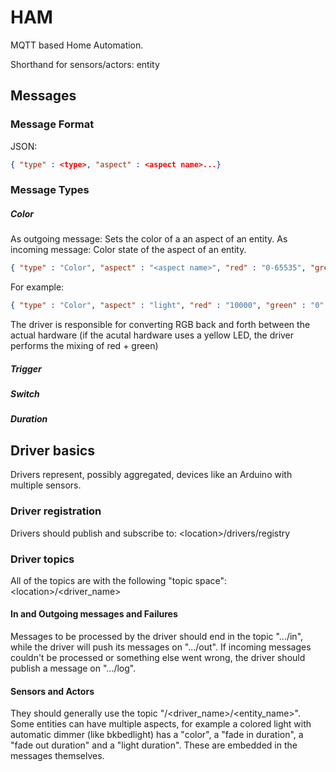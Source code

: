 # HAM

MQTT based Home Automation.

Shorthand for sensors/actors: entity

## Messages

### Message Format
JSON:
```json
{ "type" : <type>, "aspect" : <aspect name>...}
```
### Message Types

##### Color
As outgoing message: Sets the color of a an aspect of an entity.
As incoming message: Color state of the aspect of an entity.
```json
{ "type" : "Color", "aspect" : "<aspect name>", "red" : "0-65535", "green" : "0-65535", "blue" : "0-65535" }
```

For example:
```json
{ "type" : "Color", "aspect" : "light", "red" : "10000", "green" : "0", blue : "0" }
```

The driver is responsible for converting RGB back and forth between the actual hardware (if the acutal hardware uses a yellow LED, the driver performs the mixing of red + green)

##### Trigger

##### Switch

##### Duration

## Driver basics
Drivers represent, possibly aggregated, devices like an Arduino with multiple sensors.

### Driver registration
Drivers should publish and subscribe to:
\<location\>/drivers/registry

### Driver topics
All of the topics are with the following "topic space":
\<location\>/\<driver_name\>

#### In and Outgoing messages and Failures
Messages to be processed by the driver should end in the topic ".../in", while the driver will push its messages on ".../out". If incoming messages couldn't be processed or something else went wrong, the driver should publish a message on ".../log".

#### Sensors and Actors
They should generally use the topic "<location>/<driver_name>/<entity_name>". Some entities can have multiple aspects, for example a colored light with automatic dimmer (like bkbedlight) has a "color", a "fade in duration", a "fade out duration" and a "light duration". These are embedded in the messages themselves.
